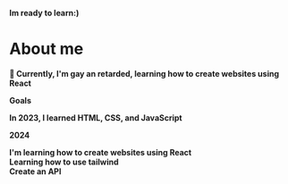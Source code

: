 <b>Im ready to learn:)<b/>
<h1> About me </h1
<p>🌱 Currently, I'm gay an retarded, learning how to create websites using React<p/>
<b>Goals</b>
<p>In 2023, I learned HTML, CSS, and JavaScript</p>
<p>2024</p>
<p>I'm learning how to create websites using React
<br>
Learning how to use tailwind
<br>
  Create an API
</p>

<!---
Txuli17/Txuli17 is a ✨ special ✨ repository because its `README.md` (this file) appears on your GitHub profile.
You can click the Preview link to take a look at your changes.
--->
